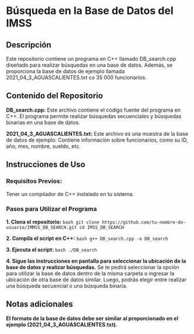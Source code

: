# Búsqueda en la Base de Datos del IMSS

## Descripción
Este repositorio contiene un programa en C++ llamado DB_search.cpp diseñado para realizar búsquedas en una base de datos. Además, se proporciona la base de datos de ejemplo llamada 2021_04_3_AGUASCALIENTES.txt co 35 000 funcionarios.

## Contenido del Repositorio
**DB_search.cpp:** Este archivo contiene el código fuente del programa en C++. El programa permite realizar búsquedas secuenciales y búsquedas binarias en una base de datos.

**2021_04_3_AGUASCALIENTES.txt:** Este archivo es una muestra de la base de datos de ejemplo. Contiene información sobre funcionarios, como su ID, año, mes, nombre, sueldo, etc.

## Instrucciones de Uso
### Requisitos Previos:
Tener un compilador de C++ instalado en tu sistema.

### Pasos para Utilizar el Programa
**1. Clona el repositorio:**
    ```bash
    git clone https://github.com/tu-nombre-de-usuario/IMMSS_DB_SEARCH.git
    cd IMSS_DB_SEARCH
    ```

**2. Compila el script en C++:**
    ```bash
    g++ DB_search.cpp -o DB_search
    ```

**3. Ejecuta el script:**
    ```bash
    ./DB_search
    ```

**4. Sigue las instrucciones en pantalla para seleccionar la ubicación de la base de datos y realizar búsquedas.**
Se te pedirá seleccionar la opción para utilizar la base de datos dentro de la misma carpeta o ingresar la ubicación de otra base de datos similar.
Luego, podrás elegir entre realizar una búsqueda secuencial o una búsqueda binaria.

## Notas adicionales
**El formato de la base de datos debe ser similar al proporcionado en el ejemplo (2021_04_3_AGUASCALIENTES.txt).**
